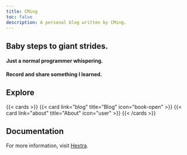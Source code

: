 ```yaml
---
title: CMing
toc: false
description: A personal blog written by CMing.
---
```


## Baby steps to giant strides.
#### Just a normal programmer whispering.
#### Record and share something I learned.

## Explore

{{< cards >}}
  {{< card link="blog" title="Blog" icon="book-open" >}}
  {{< card link="about" title="About" icon="user" >}}
{{< /cards >}}

## Documentation

For more information, visit [Hextra](https://imfing.github.io/hextra).
